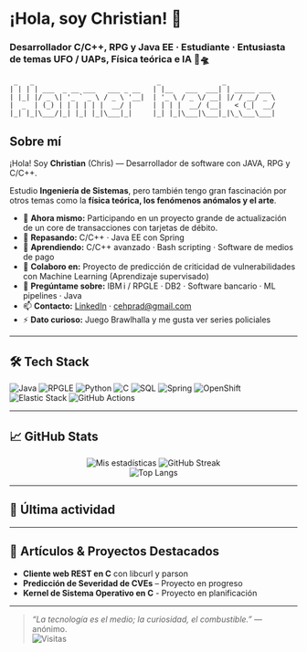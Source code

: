 # ¡Hola, soy Christian! 👋

### Desarrollador C/C++, RPG y Java EE · Estudiante · Entusiasta de temas UFO / UAPs, Física teórica e IA 🚀🛸

```text
 _   _                              _               _           
| | | | ___  _ __ ___   ___ _ __   | |__   ___  ___| | _____ ___ 
| |_| |/ _ \| '_ ` _ \ / _ \ '__|  | '_ \ / _ \/ __| |/ / __/ _ \
|  _  | (_) | | | | | |  __/ |     | | | |  __/ (__|   < (_|  __/
|_| |_|\___/|_| |_| |_|\___|_|     |_| |_|\___|\___|_|\_\___\___|
```

## Sobre mí

¡Hola! Soy **Christian** (Chris) — Desarrollador de software con JAVA, RPG y C/C++.

Estudio **Ingeniería de Sistemas**, pero también tengo gran fascinación por otros temas como la **física teórica, los fenómenos anómalos y el arte**.

- 🔭 **Ahora mismo:** Participando en un proyecto grande de actualización de un core de transacciones con tarjetas de débito.
- 🌱 **Repasando:** C/C++ · Java EE con Spring  
- 🌱 **Aprendiendo:** C/C++ avanzado · Bash scripting · Software de medios de pago  
- 👯 **Colaboro en:** Proyecto de predicción de criticidad de vulnerabilidades con Machine Learning (Aprendizaje supervisado)  
- 💬 **Pregúntame sobre:** IBM i / RPGLE · DB2 · Software bancario · ML pipelines · Java  
- 📫 **Contacto:** [LinkedIn](https://www.linkedin.com/in/cehp94/) · cehprad@gmail.com
- ⚡ **Dato curioso:** Juego Brawlhalla y me gusta ver series policiales  

---

## 🛠️ Tech Stack

![Java](https://img.shields.io/badge/Java-ED8B00?style=for-the-badge&logo=openjdk&logoColor=white)
![RPGLE](https://img.shields.io/badge/RPGLE-009688?style=for-the-badge)
![Python](https://img.shields.io/badge/Python-3776AB?style=for-the-badge&logo=python&logoColor=white)
![C](https://img.shields.io/badge/C-00599C?style=for-the-badge&logo=c&logoColor=white)
![SQL](https://img.shields.io/badge/SQL-4479A1?style=for-the-badge&logo=mysql&logoColor=white)
![Spring](https://img.shields.io/badge/Spring-6DB33F?style=for-the-badge&logo=spring&logoColor=white)
![OpenShift](https://img.shields.io/badge/OpenShift-E00?style=for-the-badge&logo=redhatopenshift&logoColor=white)
![Elastic Stack](https://img.shields.io/badge/Elastic-005571?style=for-the-badge&logo=elasticstack&logoColor=white)
![GitHub Actions](https://img.shields.io/badge/GitHub_Actions-2088FF?style=for-the-badge&logo=githubactions&logoColor=white)

---

## 📈 GitHub Stats

<p align="center">
  <img src="https://github-readme-stats.vercel.app/api?username=h0w4r&show_icons=true&theme=tokyonight" alt="Mis estadísticas"/>
  <img src="https://streak-stats.demolab.com/?user=h0w4r&theme=tokyonight&hide_border=true" alt="GitHub Streak"/>
  <br/>
  <img src="https://github-readme-stats.vercel.app/api/top-langs/?username=h0w4r&layout=compact&theme=tokyonight&include_all_commits=true&count_private=true&hide_rank=false&hide_border=true" alt="Top Langs"/>
</p>

---

## 🔄 Última actividad

<!--START_SECTION:activity-->
<!--END_SECTION:activity-->

---

## 📝 Artículos & Proyectos Destacados

- **Cliente web REST en C** con libcurl y parson  
- **Predicción de Severidad de CVEs** – Proyecto en progreso  
- **Kernel de Sistema Operativo en C** - Proyecto en planificación  

---

> *“La tecnología es el medio; la curiosidad, el combustible.”* — anónimo.
> <br>![Visitas](https://profile-counter.glitch.me/h0w4r/count.svg)<br>

